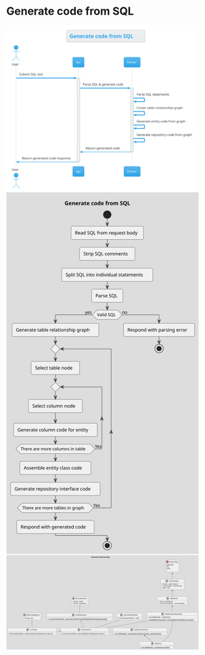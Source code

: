 # Generate code from SQL
![Diagram](./diagrams/code-from-sql.svg)
![Diagram](./diagrams/code-from-sql-activity.svg)
![Diagram](./diagrams/code-from-sql-class-v2.svg)